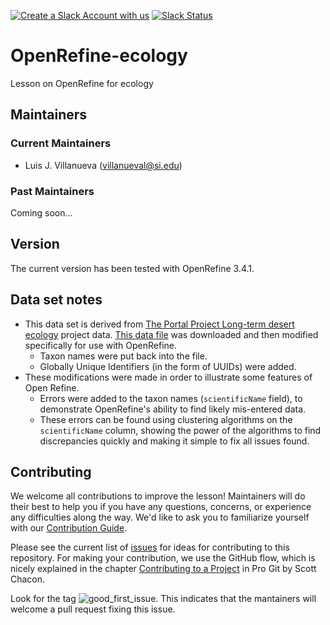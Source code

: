 [![Create a Slack Account with us](https://img.shields.io/badge/Create_Slack_Account-The_Carpentries-071159.svg)](https://swc-slack-invite.herokuapp.com/) 
[![Slack Status](https://img.shields.io/badge/Slack_Channel-dc--ecology--openref-E01563.svg)](https://swcarpentry.slack.com/messages/C9Y0RDGPQ) 

# OpenRefine-ecology
Lesson on OpenRefine for ecology

## Maintainers

### Current Maintainers

 * Luis J. Villanueva (villanueval@si.edu)

### Past Maintainers

Coming soon...

## Version

The current version has been tested with OpenRefine 3.4.1.

## Data set notes

* This data set is derived from [The Portal Project Long-term desert ecology](http://portal.weecology.org/) project data. [This data file](http://www.esapubs.org/archive/ecol/E090/118/Portal_rodents_19772002.csv) was downloaded and then modified specifically for use with OpenRefine.
    * Taxon names were put back into the file.
    * Globally Unique Identifiers (in the form of UUIDs) were added.
* These modifications were made in order to illustrate some features of Open Refine.
    - Errors were added to the taxon names (`scientificName` field), to demonstrate OpenRefine's ability to find likely mis-entered data.
    - These errors can be found using clustering algorithms on the `scientificName` column, showing the power of the algorithms to find discrepancies quickly and making it simple to fix all issues found.
    
## Contributing

We welcome all contributions to improve the lesson! Maintainers will do their best to help you if you have any questions, concerns, or experience any difficulties along the way.
We'd like to ask you to familiarize yourself with our [Contribution Guide](CONTRIBUTING.md).

Please see the current list of [issues](https://github.com/datacarpentry/OpenRefine-ecology-lesson/issues) for ideas for contributing to this repository. For making your contribution, we use the GitHub flow, which is nicely explained in the chapter [Contributing to a Project](http://git-scm.com/book/en/v2/GitHub-Contributing-to-a-Project) in Pro Git by Scott Chacon.

Look for the tag ![good_first_issue](https://img.shields.io/badge/-good%20first%20issue-gold.svg). This indicates that the mantainers will welcome a pull request fixing this issue.  
